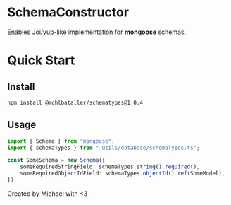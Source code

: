 # SchemaConstructor

Enables Joi/yup-like implementation for **mongoose** schemas.

# Quick Start
## Install
```sh
npm install @mchlbataller/schematypes@1.0.4
```

## Usage

```ts
import { Schema } from "mongoose";
import { schemaTypes } from "_utils/database/schemaTypes.ts";

const SomeSchema = new Schema({
	someRequiredStringField: schemaTypes.string().required(),
	someRequiredObjectIdField: schemaTypes.objectId().ref(SomeModel),
});
```

Created by Michael with <3
